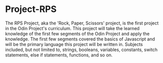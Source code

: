 # Project-RPS

The RPS Project, aka the 'Rock, Paper, Scissors' project, is the first project in the Odin Project's curriculum. This project will take the learned knowledge of the first few segments of the Odin Project and apply the knowledge. The first few segments covered the basics of Javascript and will be the primary language this project will be written in. Subjects included, but not limited to, strings, booleans, variables, constants, switch statements, else if statements, functions, and so on.
